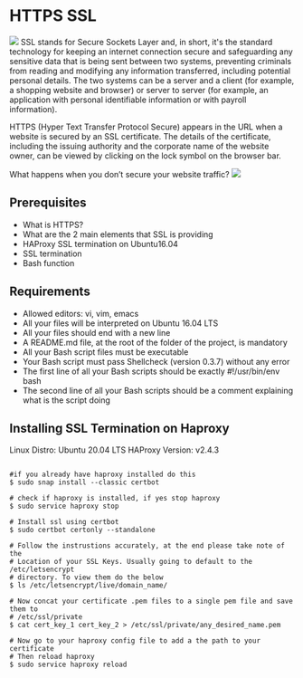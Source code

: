 # HTTPS SSL
<img src=https://camo.githubusercontent.com/6f2755246f0bf6a9246f5b13d9853eda143395d116be5fe93f0fe576d07e2ce4/68747470733a2f2f7777772e782d636172742e636f6d2f696d672f383532372f687474705f746f5f68747470732d312e77656270>
SSL stands for Secure Sockets Layer and, in short, it's the standard technology for keeping an internet connection secure and safeguarding any sensitive data that is being sent between two systems, preventing criminals from reading and modifying any information transferred, including potential personal details. The two systems can be a server and a client (for example, a shopping website and browser) or server to server (for example, an application with personal identifiable information or with payroll information).

HTTPS (Hyper Text Transfer Protocol Secure) appears in the URL when a website is secured by an SSL certificate. The details of the certificate, including the issuing authority and the corporate name of the website owner, can be viewed by clicking on the lock symbol on the browser bar.

What happens when you don’t secure your website traffic?
<img src=https://camo.githubusercontent.com/0668ed14a0930c94885381ea246b0b3b2e9bf836cf6068549d7bcff806802dc1/68747470733a2f2f73332e616d617a6f6e6177732e636f6d2f696e7472616e65742d70726f6a656374732d66696c65732f686f6c626572746f6e7363686f6f6c2d73797361646d696e5f6465766f70732f3237362f78436d4f4367772e676966>

## Prerequisites
- What is HTTPS?
- What are the 2 main elements that SSL is providing
- HAProxy SSL termination on Ubuntu16.04
- SSL termination
- Bash function

## Requirements
- Allowed editors: vi, vim, emacs
- All your files will be interpreted on Ubuntu 16.04 LTS
- All your files should end with a new line
- A README.md file, at the root of the folder of the project, is mandatory
- All your Bash script files must be executable
- Your Bash script must pass Shellcheck (version 0.3.7) without any error
- The first line of all your Bash scripts should be exactly #!/usr/bin/env bash
- The second line of all your Bash scripts should be a comment explaining what is the script doing

## Installing SSL Termination on Haproxy
Linux Distro: Ubuntu 20.04 LTS
HAProxy Version: v2.4.3
```

#if you already have haproxy installed do this
$ sudo snap install --classic certbot

# check if haproxy is installed, if yes stop haproxy
$ sudo service haproxy stop

# Install ssl using certbot
$ sudo certbot certonly --standalone

# Follow the instrustions accurately, at the end please take note of the
# Location of your SSL Keys. Usually going to default to the /etc/letsencrypt
# directory. To view them do the below
$ ls /etc/letsencrypt/live/domain_name/

# Now concat your certificate .pem files to a single pem file and save them to
# /etc/ssl/private
$ cat cert_key_1 cert_key_2 > /etc/ssl/private/any_desired_name.pem

# Now go to your haproxy config file to add a the path to your certificate
# Then reload haproxy
$ sudo service haproxy reload
```
